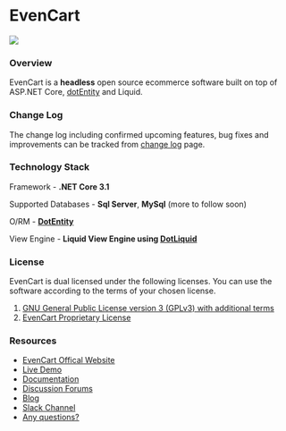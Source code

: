 # EvenCart

![](https://repository-images.githubusercontent.com/245393693/843de180-5fc7-11ea-9558-205d9bea21a1)

### Overview

EvenCart is a **headless** open source ecommerce software built on top of ASP.NET Core, [dotEntity](https://dotentity.net) and Liquid.

### Change Log

The change log including confirmed upcoming features, bug fixes and improvements can be tracked from [change log](https://docs.evencart.com/change-log/) page.

### Technology Stack

Framework - **.NET Core 3.1**

Supported Databases - **Sql Server**, **MySql** (more to follow soon)

O/RM - **[DotEntity](https://github.com/roastedbytes/dotentity)**

View Engine - **Liquid View Engine using [DotLiquid](https://github.com/dotliquid/dotliquid)**

### License

EvenCart is dual licensed under the following licenses. You can use the software according to the terms of your chosen license.

1. [GNU General Public License version 3 (GPLv3) with additional terms](https://evencart.co/license)
2. [EvenCart Proprietary License](https://evencart.co/license/commercial-license)

### Resources

- [EvenCart Offical Website](https://evencart.co)
- [Live Demo](http://demo.evencart.com/)
- [Documentation](https://docs.evencart.com)
- [Discussion Forums](https://evencart.co/forums)
- [Blog](https://evencart.co/blog)
- [Slack Channel](https://bit.ly/evencart-slack)
- [Any questions?](https://evencart.co/contact-us)